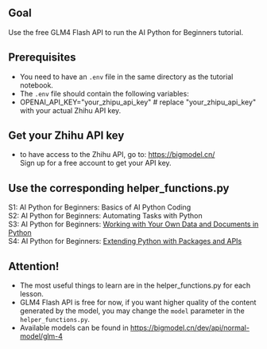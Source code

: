 ## Goal
Use the free GLM4 Flash API to run the AI Python for Beginners tutorial.

## Prerequisites
- You need to have an `.env` file in the same directory as the tutorial notebook.  
- The `.env` file should contain the following variables:  
- OPENAI_API_KEY="your_zhipu_api_key" # replace "your_zhipu_api_key" with your actual Zhihu API key.

## Get your Zhihu API key
- to have access to the Zhihu API, go to: <https://bigmodel.cn/>  
Sign up for a free account to get your API key.

## Use the corresponding helper_functions.py
S1: AI Python for Beginners: Basics of AI Python Coding  
S2: AI Python for Beginners: Automating Tasks with Python  
S3: AI Python for Beginners: [Working with Your Own Data and Documents in Python](https://github.com/nicky-aigc/AI-Python-For-Beginners-with-GLM4/tree/main/S3)  
S4: AI Python for Beginners: [Extending Python with Packages and APIs](https://github.com/nicky-aigc/AI-Python-For-Beginners-with-GLM4/tree/main/S4)

## Attention!
- The most useful things to learn are in the helper_functions.py for each lesson.  
- GLM4 Flash API is free for now, if you want higher quality of the content generated by the model, you may change the `model` parameter in the `helper_functions.py`.   
- Available models can be found in <https://bigmodel.cn/dev/api/normal-model/glm-4>  
